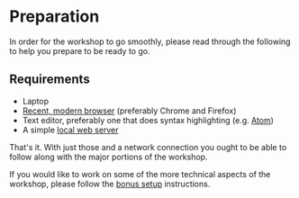 # Preparation

In order for the workshop to go smoothly, please read through the following to help you prepare to be ready to go.

## Requirements

- Laptop
- [Recent, modern browser](browser.md) (preferably Chrome and Firefox)
- Text editor, preferably one that does syntax highlighting (e.g. [Atom](https://atom.io/))
- A simple [local web server](web-server.md)

That's it. With just those and a network connection you ought to be able to follow along with the major portions of the workshop.

If you would like to work on some of the more technical aspects of the workshop, please follow the [bonus setup](bonus-setup.md) instructions.

